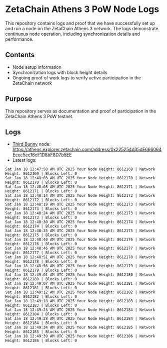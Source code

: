# ZetaChain Athens 3 PoW Node Logs
This repository contains logs and proof that we have successfully set up and run a node on the ZetaChain Athens 3 network. The logs demonstrate continuous node operation, including synchronization details and performance.

## Contents
- Node setup information
- Synchronization logs with block height details
- Ongoing proof of work logs to verify active participation in the ZetaChain network

## Purpose
This repository serves as documentation and proof of participation in the ZetaChain Athens 3 PoW testnet.

## Logs

- [Third Bunny](https://thirdbunny.xyz/) node: https://athens.explorer.zetachain.com/address/0x225254d35dE666064Eccc5ce16eF1D8bF8D7b5EE
- Latest logs:
```
Sat Jan 18 12:47:58 AM UTC 2025 Your Node Height: 8612169 | Network Height: 8612169 | Blocks Left: 0
Sat Jan 18 12:48:03 AM UTC 2025 Your Node Height: 8612170 | Network Height: 8612170 | Blocks Left: 0
Sat Jan 18 12:48:08 AM UTC 2025 Your Node Height: 8612171 | Network Height: 8612171 | Blocks Left: 0
Sat Jan 18 12:48:14 AM UTC 2025 Your Node Height: 8612172 | Network Height: 8612172 | Blocks Left: 0
Sat Jan 18 12:48:19 AM UTC 2025 Your Node Height: 8612173 | Network Height: 8612173 | Blocks Left: 0
Sat Jan 18 12:48:24 AM UTC 2025 Your Node Height: 8612173 | Network Height: 8612173 | Blocks Left: 0
Sat Jan 18 12:48:30 AM UTC 2025 Your Node Height: 8612174 | Network Height: 8612174 | Blocks Left: 0
Sat Jan 18 12:48:35 AM UTC 2025 Your Node Height: 8612175 | Network Height: 8612175 | Blocks Left: 0
Sat Jan 18 12:48:40 AM UTC 2025 Your Node Height: 8612176 | Network Height: 8612176 | Blocks Left: 0
Sat Jan 18 12:48:46 AM UTC 2025 Your Node Height: 8612177 | Network Height: 8612177 | Blocks Left: 0
Sat Jan 18 12:48:51 AM UTC 2025 Your Node Height: 8612178 | Network Height: 8612178 | Blocks Left: 0
Sat Jan 18 12:48:56 AM UTC 2025 Your Node Height: 8612179 | Network Height: 8612179 | Blocks Left: 0
Sat Jan 18 12:49:01 AM UTC 2025 Your Node Height: 8612180 | Network Height: 8612180 | Blocks Left: 0
Sat Jan 18 12:49:07 AM UTC 2025 Your Node Height: 8612181 | Network Height: 8612181 | Blocks Left: 0
Sat Jan 18 12:49:12 AM UTC 2025 Your Node Height: 8612182 | Network Height: 8612182 | Blocks Left: 0
Sat Jan 18 12:49:18 AM UTC 2025 Your Node Height: 8612183 | Network Height: 8612183 | Blocks Left: 0
Sat Jan 18 12:49:23 AM UTC 2025 Your Node Height: 8612184 | Network Height: 8612184 | Blocks Left: 0
Sat Jan 18 12:49:28 AM UTC 2025 Your Node Height: 8612184 | Network Height: 8612184 | Blocks Left: 0
Sat Jan 18 12:49:34 AM UTC 2025 Your Node Height: 8612185 | Network Height: 8612185 | Blocks Left: 0
Sat Jan 18 12:49:39 AM UTC 2025 Your Node Height: 8612186 | Network Height: 8612186 | Blocks Left: 0
```
